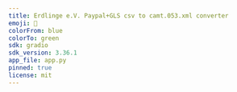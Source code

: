 ```yaml
---
title: Erdlinge e.V. Paypal+GLS csv to camt.053.xml converter
emoji: 🛝
colorFrom: blue
colorTo: green
sdk: gradio
sdk_version: 3.36.1
app_file: app.py
pinned: true
license: mit
---
```

